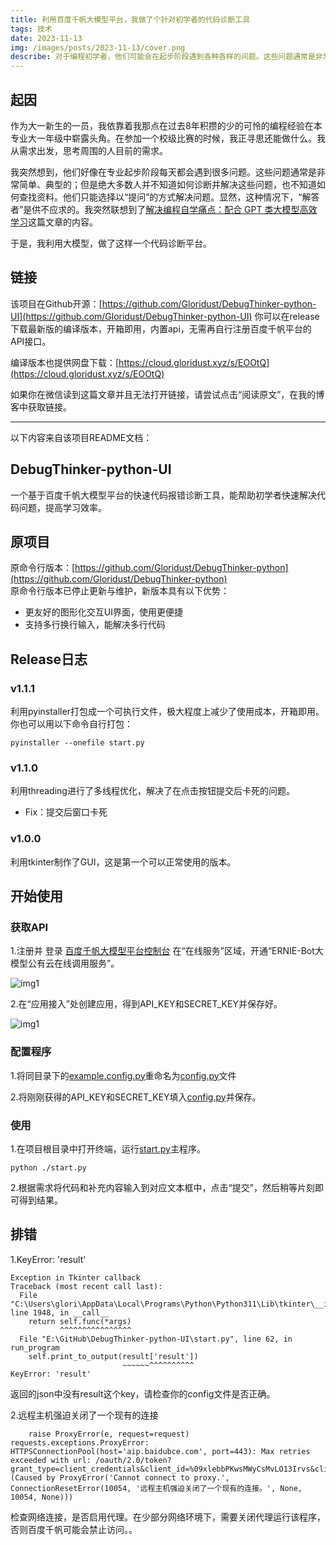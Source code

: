 ```yaml
---
title: 利用百度千帆大模型平台，我做了个针对初学者的代码诊断工具
tags: 技术
date: 2023-11-13
img: /images/posts/2023-11-13/cover.png
describe: 对于编程初学者，他们可能会在起步阶段遇到各种各样的问题。这些问题通常是非常简单、典型的；但是绝大多数人并不知道如何诊断并解决这些问题，也不知道如何查找资料。于是，我利用大模型，做了这样一个代码诊断平台。
---
```


## 起因

作为大一新生的一员，我依靠着我那点在过去8年积攒的少的可怜的编程经验在本专业大一年级中崭露头角。在参加一个校级比赛的时候，我正寻思还能做什么。我从需求出发，思考周围的人目前的需求。

我突然想到，他们好像在专业起步阶段每天都会遇到很多问题。这些问题通常是非常简单、典型的；但是绝大多数人并不知道如何诊断并解决这些问题，也不知道如何查找资料。他们只能选择以“提问”的方式解决问题。显然，这种情况下，“解答者”是供不应求的。我突然联想到了[解决编程自学痛点：配合 GPT 类大模型高效学习](https://gloridust.xyz/%E6%8A%80%E6%9C%AF/2023/08/24/studywithgpt.html)这篇文章的内容。

于是，我利用大模型，做了这样一个代码诊断平台。

## 链接

该项目在Github开源：[https://github.com/Gloridust/DebugThinker-python-UI](https://github.com/Gloridust/DebugThinker-python-UI) 你可以在release下载最新版的编译版本，开箱即用，内置api，无需再自行注册百度千帆平台的API接口。

编译版本也提供网盘下载：[https://cloud.gloridust.xyz/s/EOOtQ](https://cloud.gloridust.xyz/s/EOOtQ)

如果你在微信读到这篇文章并且无法打开链接，请尝试点击“阅读原文”，在我的博客中获取链接。

***

以下内容来自该项目README文档：

## DebugThinker-python-UI

一个基于百度千帆大模型平台的快速代码报错诊断工具，能帮助初学者快速解决代码问题，提高学习效率。

## 原项目

原命令行版本：[https://github.com/Gloridust/DebugThinker-python](https://github.com/Gloridust/DebugThinker-python)  
原命令行版本已停止更新与维护，新版本具有以下优势：

- 更友好的图形化交互UI界面，使用更便捷
- 支持多行换行输入，能解决多行代码

## Release日志

### v1.1.1

利用pyinstaller打包成一个可执行文件，极大程度上减少了使用成本，开箱即用。你也可以用以下命令自行打包：

```
pyinstaller --onefile start.py
```

### v1.1.0

利用threading进行了多线程优化，解决了在点击按钮提交后卡死的问题。

- Fix：提交后窗口卡死

### v1.0.0

利用tkinter制作了GUI，这是第一个可以正常使用的版本。

## 开始使用

### 获取API

1.注册并 登录 [百度千帆大模型平台控制台](https://console.bce.baidu.com/qianfan/ais/console/onlineService) 在“在线服务”区域，开通“ERNIE-Bot大模型公有云在线调用服务”。

![img1](/images/posts/2023-11-13/1.png)

2.在“应用接入”处创建应用，得到API_KEY和SECRET_KEY并保存好。

![img1](/images/posts/2023-11-13/2.png)

### 配置程序

1.将同目录下的[example.config.py](./example.config.py)重命名为[config.py](./config.py)文件

2.将刚刚获得的API_KEY和SECRET_KEY填入[config.py](./config.py)并保存。

### 使用

1.在项目根目录中打开终端，运行[start.py](./start.py)主程序。

```
python ./start.py
```

2.根据需求将代码和补充内容输入到对应文本框中，点击“提交”，然后稍等片刻即可得到结果。

## 排错

1.KeyError: 'result'

```
Exception in Tkinter callback
Traceback (most recent call last):
  File "C:\Users\glori\AppData\Local\Programs\Python\Python311\Lib\tkinter\__init__.py", line 1948, in __call__
    return self.func(*args)
           ^^^^^^^^^^^^^^^^
  File "E:\GitHub\DebugThinker-python-UI\start.py", line 62, in run_program
    self.print_to_output(result['result'])
                         ~~~~~~^^^^^^^^^^
KeyError: 'result'
```

返回的json中没有result这个key，请检查你的config文件是否正确。

2.远程主机强迫关闭了一个现有的连接

```
    raise ProxyError(e, request=request)
requests.exceptions.ProxyError: HTTPSConnectionPool(host='aip.baidubce.com', port=443): Max retries exceeded with url: /oauth/2.0/token?grant_type=client_credentials&client_id=%09xlebbPKwsMWyCsMvLO13Irvs&client_secret=OaTeLIwkmX3IiQUGRaAydTGYW5A5SC35 (Caused by ProxyError('Cannot connect to proxy.', ConnectionResetError(10054, '远程主机强迫关闭了一个现有的连接。', None, 10054, None)))
```

检查网络连接，是否启用代理。在少部分网络环境下，需要关闭代理运行该程序，否则百度千帆可能会禁止访问。。